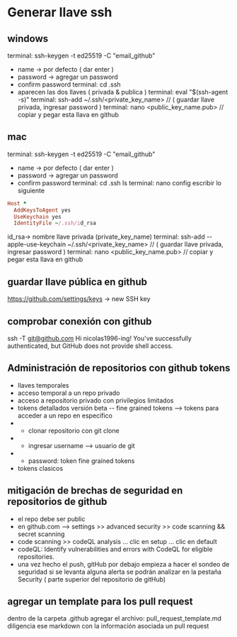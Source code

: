 # Generar llave ssh
## windows

terminal: ssh-keygen -t ed25519 -C "email_github"
- name -> por defecto ( dar enter )
- password -> agregar un password
- confirm password
terminal: cd .ssh
- aparecen las dos llaves ( privada & publica )
terminal: eval "$(ssh-agent -s)"
terminal: ssh-add ~/.ssh/<private_key_name> // ( guardar llave privada, ingresar password )
terminal: nano <public_key_name.pub> // copiar y pegar esta llava en github

## mac
terminal: ssh-keygen -t ed25519 -C "email_github"
- name -> por defecto ( dar enter )
- password -> agregar un password
- confirm password
terminal: cd .ssh
ls
terminal: nano config
escribir lo siguiente
```ruby
Host *
  AddKeysToAgent yes
  UseKeychain yes
  IdentityFile ~/.ssh/id_rsa
```
id_rsa-> nombre llave privada (private_key_name)
terminal: ssh-add --apple-use-keychain ~/.ssh/<private_key_name> // ( guardar llave privada, ingresar password )
terminal: nano <public_key_name.pub> // copiar y pegar esta llava en github

## guardar llave pública en github
https://github.com/settings/keys
-> new SSH key

## comprobar conexión con github
ssh -T git@github.com
Hi nicolas1996-ing! You've successfully authenticated, but GitHub does not provide shell access.


## Administración de repositorios con github tokens
- llaves temporales
- acceso temporal a un repo privado
- acceso a repositorio privado con privilegios limitados
- tokens detallados versión beta -- fine grained tokens --> tokens para acceder a un repo en especifico
- - clonar repositorio con git clone
- - ingresar username --> usuario de git
- - password: token fine grained tokens
- tokens clasicos


## mitigación de brechas de seguridad en repositorios de github
- el repo debe ser public
- en github.com --> settings >> advanced security >> code scanning && secret scanning
- code scanning >> codeQL analysis ... clic en setup ... clic en default
- codeQL: Identify vulnerabilities and errors with CodeQL for eligible repositories.
- una vez hecho el push, gitHub por debajo empieza a hacer el sondeo de seguridad
si se levanta alguna alerta se podrán analizar en la pestaña Security ( parte superior del repositorio de gitHub)


## agregar un template para los pull request
dentro de la carpeta .github agregar el archivo: pull_request_template.md
diligencia ese markdown con la información asociada un pull request
